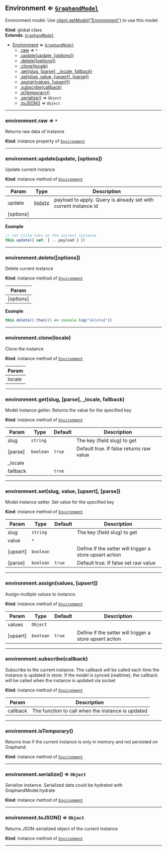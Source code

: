 <a name="Environment"></a>

## Environment ⇐ [<code>GraphandModel</code>](GraphandModel.md#GraphandModel)
Environment model. Use [client.getModel("Environment")](Client.md#Client+getModel) to use this model

**Kind**: global class  
**Extends**: [<code>GraphandModel</code>](GraphandModel.md#GraphandModel)  

* [Environment](Environment.md#Environment) ⇐ [<code>GraphandModel</code>](GraphandModel.md#GraphandModel)
    * [.raw](#GraphandModel+raw) ⇒ <code>\*</code>
    * [.update(update, [options])](#GraphandModel+update)
    * [.delete([options])](#GraphandModel+delete)
    * [.clone(locale)](#GraphandModel+clone)
    * [.get(slug, [parse], _locale, fallback)](#GraphandModel+get)
    * [.set(slug, value, [upsert], [parse])](#GraphandModel+set)
    * [.assign(values, [upsert])](#GraphandModel+assign)
    * [.subscribe(callback)](#GraphandModel+subscribe)
    * [.isTemporary()](#GraphandModel+isTemporary)
    * [.serialize()](#GraphandModel+serialize) ⇒ <code>Object</code>
    * [.toJSON()](#GraphandModel+toJSON) ⇒ <code>Object</code>


* * *

<a name="GraphandModel+raw"></a>

### environment.raw ⇒ <code>\*</code>
Returns raw data of instance

**Kind**: instance property of [<code>Environment</code>](Environment.md#Environment)  

* * *

<a name="GraphandModel+update"></a>

### environment.update(update, [options])
Update current instance

**Kind**: instance method of [<code>Environment</code>](Environment.md#Environment)  

| Param | Type | Description |
| --- | --- | --- |
| update | [<code>Update</code>](typedef.md#Update) | payload to apply. Query is already set with current instance id |
| [options] |  |  |

**Example**  
```js
// set title toto on the current instance
this.update({ set: { ...payload } })
```

* * *

<a name="GraphandModel+delete"></a>

### environment.delete([options])
Delete current instance

**Kind**: instance method of [<code>Environment</code>](Environment.md#Environment)  

| Param |
| --- |
| [options] | 

**Example**  
```js
this.delete().then(() => console.log("deleted"))
```

* * *

<a name="GraphandModel+clone"></a>

### environment.clone(locale)
Clone the instance

**Kind**: instance method of [<code>Environment</code>](Environment.md#Environment)  

| Param |
| --- |
| locale | 


* * *

<a name="GraphandModel+get"></a>

### environment.get(slug, [parse], _locale, fallback)
Model instance getter. Returns the value for the specified key

**Kind**: instance method of [<code>Environment</code>](Environment.md#Environment)  

| Param | Type | Default | Description |
| --- | --- | --- | --- |
| slug | <code>string</code> |  | The key (field slug) to get |
| [parse] | <code>boolean</code> | <code>true</code> | Default true. If false returns raw value |
| _locale |  |  |  |
| fallback |  | <code>true</code> |  |


* * *

<a name="GraphandModel+set"></a>

### environment.set(slug, value, [upsert], [parse])
Model instance setter. Set value for the specified key

**Kind**: instance method of [<code>Environment</code>](Environment.md#Environment)  

| Param | Type | Default | Description |
| --- | --- | --- | --- |
| slug | <code>string</code> |  | The key (field slug) to get |
| value | <code>\*</code> |  |  |
| [upsert] | <code>boolean</code> |  | Define if the setter will trigger a store upsert action |
| [parse] | <code>boolean</code> | <code>true</code> | Default true. If false set raw value |


* * *

<a name="GraphandModel+assign"></a>

### environment.assign(values, [upsert])
Assign multiple values to instance.

**Kind**: instance method of [<code>Environment</code>](Environment.md#Environment)  

| Param | Type | Default | Description |
| --- | --- | --- | --- |
| values | <code>Object</code> |  |  |
| [upsert] | <code>boolean</code> | <code>true</code> | Define if the setter will trigger a store upsert action |


* * *

<a name="GraphandModel+subscribe"></a>

### environment.subscribe(callback)
Subscribe to the current instance. The callback will be called each time the instance is updated in store.
If the model is synced (realtime), the callback will be called when the instance is updated via socket

**Kind**: instance method of [<code>Environment</code>](Environment.md#Environment)  

| Param | Description |
| --- | --- |
| callback | The function to call when the instance is updated |


* * *

<a name="GraphandModel+isTemporary"></a>

### environment.isTemporary()
Returns true if the current instance is only in memory and not persisted on Graphand.

**Kind**: instance method of [<code>Environment</code>](Environment.md#Environment)  

* * *

<a name="GraphandModel+serialize"></a>

### environment.serialize() ⇒ <code>Object</code>
Serialize instance. Serialized data could be hydrated with GraphandModel.hydrate

**Kind**: instance method of [<code>Environment</code>](Environment.md#Environment)  

* * *

<a name="GraphandModel+toJSON"></a>

### environment.toJSON() ⇒ <code>Object</code>
Returns JSON-serialized object of the current instance

**Kind**: instance method of [<code>Environment</code>](Environment.md#Environment)  

* * *

